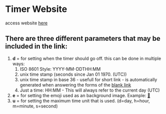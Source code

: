 # Timer Website
access website [here](https://7eter.github.io/cntdwn/)

## There are three different parameters that may be included in the link:
1. **d** = for setting when the timer should go off.
    this can be done in multiple ways:
    1. ISO 8601 Style: YYYY-MM-DDTHH:MM
    2. unix time stamp (seconds since Jan 01 1970. (UTC))
    3. unix time stamp in base 36 - usefull for short link - is automatically generated when answering the forms of the [blank link](https://7eter.github.io/cntdwn/)
    4. Just a time: HH:MM  -  This will always refer to the current day (UTC)
2. **e** = for setting the emoji used as an background image. Example:  [🥦](https://7eter.github.io/cntdwn/?d=16:20&e=🥦)
3. **u** = for setting the maximum time unit that is used. (d=day, h=hour, m=minute, s=second)
